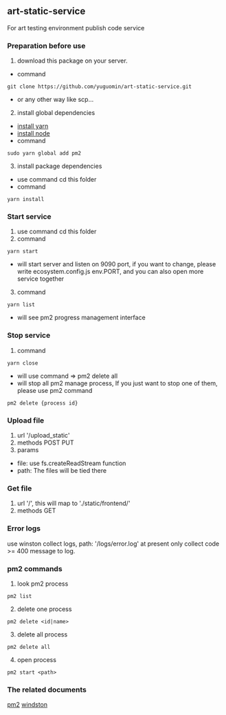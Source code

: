 ## art-static-service
For art testing environment publish code service

### Preparation before use
1. download this package on your server.
  * command
  ```shell
  git clone https://github.com/yuguomin/art-static-service.git
  ```
  * or any other way like scp...
2. install global dependencies
  * [install yarn](https://yarn.bootcss.com/docs/install/#mac-stable)
  * [install node](https://nodejs.org/en/download/)
  * command
  ```shell
  sudo yarn global add pm2
  ```
3. install package dependencies
  * use command cd this folder
  * command
  ```shell
  yarn install
  ```
  

### Start service
1. use command cd this folder
2. command
```shell
yarn start
```
  * will start server and listen on 9090 port, if you want to change, please write ecosystem.config.js env.PORT, and you can also open more service together
3. command
```shell
yarn list
```
  * will see pm2 progress management interface

### Stop service
1. command
```shell
yarn close
```
  * will use command => pm2 delete all
  * will stop all pm2 manage process, If you just want to stop one of them, please use pm2 command
  ```shell
  pm2 delete {process id}
  ```

### Upload file
1. url '/upload_static'
2. methods POST PUT
3. params 
  * file: use fs.createReadStream function
  * path: The files will be tied there

### Get file
1. url '/', this will map to './static/frontend/'
2. methods GET

### Error logs
use winston collect logs, path: '/logs/error.log'
at present only collect code >= 400 message to log.

### pm2 commands
1. look pm2 process 
```shell
pm2 list
```
2. delete one process
```shell
pm2 delete <id|name>
```
3. delete all process
```shell
pm2 delete all
```
4. open process
```shell
pm2 start <path>
```

### The related documents
[pm2](https://pm2.io/doc/zh/runtime/quick-start/)
[windston](https://github.com/winstonjs/winston)